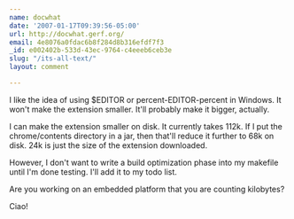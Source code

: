 ```yaml
---
name: docwhat
date: '2007-01-17T09:39:56-05:00'
url: http://docwhat.gerf.org/
email: 4e8076a0fdac6b8f284d8b316efdf7f3
_id: e002402b-533d-43ec-9764-c4eeeb6ceb3e
slug: "/its-all-text/"
layout: comment

---
```


I like the idea of using $EDITOR or percent-EDITOR-percent in Windows.  It won't make the extension smaller. It'll probably make it bigger, actually.

I can make the extension smaller on disk.  It currently takes 112k.  If I put the chrome/contents directory in a jar, then that'll reduce it further to 68k on disk.  24k is just the size of the extension downloaded.

However, I don't want to write a build optimization phase into my makefile until I'm done testing.  I'll add it to my todo list.

Are you working on an embedded platform that you are counting kilobytes?

Ciao!

